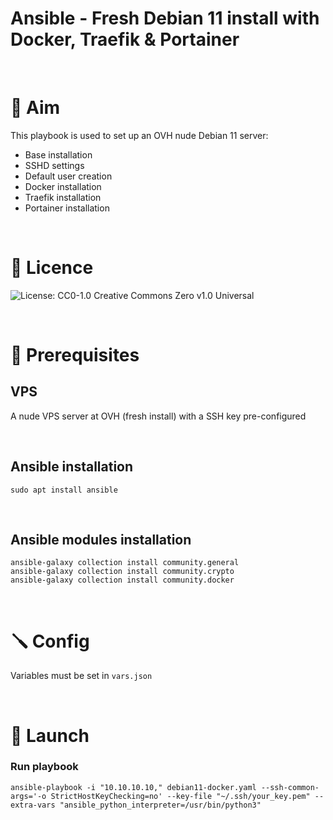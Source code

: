 # **Ansible - Fresh Debian 11 install with Docker, Traefik & Portainer**

<br />

# 🎯 Aim

This playbook is used to set up an OVH nude Debian 11 server:
- Base installation
- SSHD settings
- Default user creation
- Docker installation
- Traefik installation
- Portainer installation

<br />

# 📓 Licence
![License: CC0-1.0](https://licensebuttons.net/l/zero/1.0/80x15.png) Creative Commons Zero v1.0 Universal

<br />

# 👀 Prerequisites
## VPS
A nude VPS server at OVH (fresh install) with a SSH key pre-configured

<br />

## Ansible installation
```
sudo apt install ansible
```

<br />

## Ansible modules installation
```
ansible-galaxy collection install community.general
ansible-galaxy collection install community.crypto
ansible-galaxy collection install community.docker
```

<br />


# 🪛 Config
Variables must be set in `vars.json`


<br />

# 🚀 Launch
### Run playbook
```
ansible-playbook -i "10.10.10.10," debian11-docker.yaml --ssh-common-args='-o StrictHostKeyChecking=no' --key-file "~/.ssh/your_key.pem" --extra-vars "ansible_python_interpreter=/usr/bin/python3"
```
